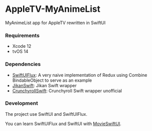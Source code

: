 # AppleTV-MyAnimeList
MyAnimeList app for AppleTV rewritten in SwiftUI

### Requirements

- Xcode 12
- tvOS 14

### Dependencies

- [SwiftUIFlux](https://github.com/Dimillian/SwiftUIFlux): A very naive implementation of Redux using Combine BindableObject to serve as an example
- [JikanSwift](https://github.com/HackingGate/JikanSwift): 
Jikan Swift wrapper
- [CrunchyrollSwift](https://github.com/HackingGate/CrunchyrollSwift): 
Crunchyroll Swift wrapper unofficial

### Development

The project use SwiftUI and SwiftUIFlux.

You can learn SwiftUIFlux and SwiftUI with [MovieSwiftUI](https://github.com/Dimillian/MovieSwiftUI).
